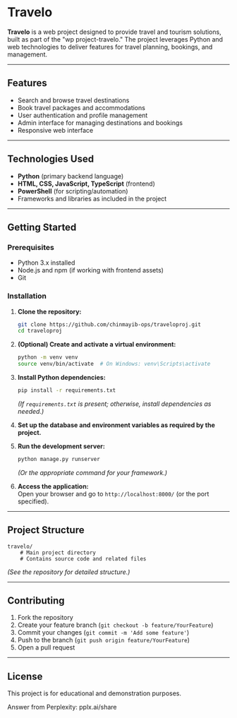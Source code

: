 
# Travelo

**Travelo** is a web project designed to provide travel and tourism solutions, built as part of the "wp project-travelo." The project leverages Python and web technologies to deliver features for travel planning, bookings, and management.

---

## Features

- Search and browse travel destinations
- Book travel packages and accommodations
- User authentication and profile management
- Admin interface for managing destinations and bookings
- Responsive web interface

---

## Technologies Used

- **Python** (primary backend language)
- **HTML, CSS, JavaScript, TypeScript** (frontend)
- **PowerShell** (for scripting/automation)
- Frameworks and libraries as included in the project

---

## Getting Started

### Prerequisites

- Python 3.x installed
- Node.js and npm (if working with frontend assets)
- Git

### Installation

1. **Clone the repository:**
    ```bash
    git clone https://github.com/chinmayib-ops/traveloproj.git
    cd traveloproj
    ```

2. **(Optional) Create and activate a virtual environment:**
    ```bash
    python -m venv venv
    source venv/bin/activate  # On Windows: venv\Scripts\activate
    ```

3. **Install Python dependencies:**
    ```bash
    pip install -r requirements.txt
    ```
    *(If `requirements.txt` is present; otherwise, install dependencies as needed.)*

4. **Set up the database and environment variables as required by the project.**

5. **Run the development server:**
    ```bash
    python manage.py runserver
    ```
    *(Or the appropriate command for your framework.)*

6. **Access the application:**  
   Open your browser and go to `http://localhost:8000/` (or the port specified).

---

## Project Structure

```
travelo/
    # Main project directory
    # Contains source code and related files
```
*(See the repository for detailed structure.)*

---

## Contributing

1. Fork the repository
2. Create your feature branch (`git checkout -b feature/YourFeature`)
3. Commit your changes (`git commit -m 'Add some feature'`)
4. Push to the branch (`git push origin feature/YourFeature`)
5. Open a pull request

---

## License

This project is for educational and demonstration purposes.

Answer from Perplexity: pplx.ai/share
